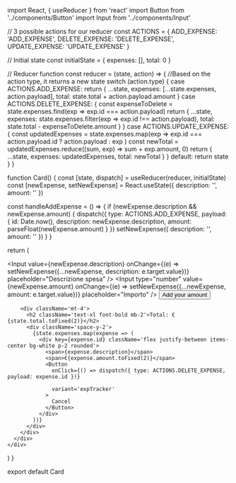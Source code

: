import React, { useReducer } from 'react'
import Button from '../components/Button'
import Input from '../components/Input'

// 3 possible actions for our reducer
const ACTIONS = {
  ADD_EXPENSE: 'ADD_EXPENSE',
  DELETE_EXPENSE: 'DELETE_EXPENSE',
  UPDATE_EXPENSE: 'UPDATE_EXPENSE'
}

// Initial state
const initialState = {
  expenses: [],
  total: 0
}

// Reducer function
const reducer = (state, action) => {
  //Based on the action type, it returns a new state
  switch (action.type) {
    case ACTIONS.ADD_EXPENSE:
      return {
        ...state,
        expenses: [...state.expenses, action.payload],
        total: state.total + action.payload.amount
      }
    case ACTIONS.DELETE_EXPENSE: {
      const expenseToDelete = state.expenses.find(exp => exp.id === action.payload)
      return {
        ...state,
        expenses: state.expenses.filter(exp => exp.id !== action.payload),
        total: state.total - expenseToDelete.amount
      }
    }
    case ACTIONS.UPDATE_EXPENSE: {
      const updatedExpenses = state.expenses.map(exp => 
        exp.id === action.payload.id ? action.payload : exp
      )
      const newTotal = updatedExpenses.reduce((sum, exp) => sum + exp.amount, 0)
      return {
        ...state,
        expenses: updatedExpenses,
        total: newTotal
      }
    }
    default:
      return state
  }
}

function Card() {
  const [state, dispatch] = useReducer(reducer, initialState)
  const [newExpense, setNewExpense] = React.useState({ description: '', amount: '' })

  const handleAddExpense = () => {
    if (newExpense.description && newExpense.amount) {
      dispatch({
        type: ACTIONS.ADD_EXPENSE,
        payload: {
          id: Date.now(),
          description: newExpense.description,
          amount: parseFloat(newExpense.amount)
        }
      })
      setNewExpense({ description: '', amount: '' })
    }
  }

  return (
    <div className='bg-white flex items-center justify-center h-screen w-full rounded-full shadow-lg p-2'>
      <div className='bg-[#C0C0C0] max-w-3xl w-full h-fit flex flex-col gap-4 p-4'>
        <div className='flex flex-col md:flex-row gap-2'>
          <Input 
            value={newExpense.description}
            onChange={(e) => setNewExpense({...newExpense, description: e.target.value})}
            placeholder="Descrizione spesa"
          />
          <Input 
            type="number"
            value={newExpense.amount}
            onChange={(e) => setNewExpense({...newExpense, amount: e.target.value})}
            placeholder="Importo"
          />
          <Button onClick={handleAddExpense} variant='button'>Add your amount</Button>
        </div>
        
        <div className='mt-4'>
          <h2 className='text-xl font-bold mb-2'>Total: €{state.total.toFixed(2)}</h2>
          <div className='space-y-2'>
            {state.expenses.map(expense => (
              <div key={expense.id} className='flex justify-between items-center bg-white p-2 rounded'>
                <span>{expense.description}</span>
                <span>€{expense.amount.toFixed(2)}</span>
                <Button 
                  onClick={() => dispatch({ type: ACTIONS.DELETE_EXPENSE, payload: expense.id })}
                  
                  variant='expTracker'
                >
                  Cancel
                </Button>
              </div>
            ))}
          </div>
        </div>
      </div>
    </div>
  )
}

export default Card